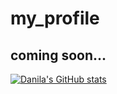 # my_profile
## coming soon...
[![Danila's GitHub stats](https://github-readme-stats.vercel.app/api?username=Vinogradov)](https://github.com/vinogradov/github-readme-stats)
